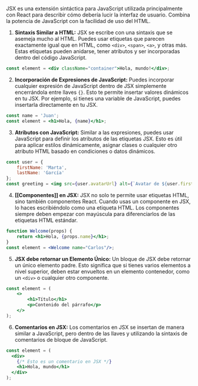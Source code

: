 JSX es una extensión sintáctica para JavaScript utilizada principalmente con React para describir cómo debería lucir la interfaz de usuario. Combina la potencia de JavaScript con la facilidad de uso del HTML.

1. **Sintaxis Similar a HTML:** JSX se escribe con una sintaxis que se asemeja mucho al HTML. Puedes usar etiquetas que parecen exactamente igual que en HTML, como `<div>`, `<span>`, `<a>`, y otras más. Estas etiquetas pueden anidarse, tener atributos y ser incorporadas dentro del código JavaScript. 

``` jsx
const element = <div className="container">Hola, mundo!</div>;
```
   
2. **Incorporación de Expresiones de JavaScript:** Puedes incorporar cualquier expresión de JavaScript dentro de JSX simplemente encerrándola entre llaves `{}`. Esto te permite insertar valores dinámicos en tu JSX. Por ejemplo, si tienes una variable de JavaScript, puedes insertarla directamente en tu JSX.

``` jsx
const name = 'Juan'; 
const element = <h1>Hola, {name}</h1>;
```

3. **Atributos con JavaScript:** Similar a las expresiones, puedes usar JavaScript para definir los atributos de las etiquetas JSX. Esto es útil para aplicar estilos dinámicamente, asignar clases o cualquier otro atributo HTML basado en condiciones o datos dinámicos.

``` jsx
const user = { 
	firstName: 'Marta',
	lastName: 'García' 
}; 
const greeting = <img src={user.avatarUrl} alt={`Avatar de ${user.firstName}`}/>;
``` 

4.  **[[Componentes]] en JSX:** JSX no solo te permite usar etiquetas HTML, sino también componentes React. Cuando usas un componente en JSX, lo haces escribiéndolo como una etiqueta HTML. Los componentes siempre deben empezar con mayúscula para diferenciarlos de las etiquetas HTML estándar.

``` jsx
function Welcome(props) {   
	return <h1>Hola, {props.name}</h1>; 
}  
const element = <Welcome name="Carlos"/>;
``` 

5.  **JSX debe retornar un Elemento Único:** Un bloque de JSX debe retornar un único elemento padre. Esto significa que si tienes varios elementos a nivel superior, deben estar envueltos en un elemento contenedor, como un `<div>` o cualquier otro componente.

``` jsx
const element = (   
	<>
		<h1>Título</h1>
		<p>Contenido del párrafo</p>
	</>
);
```  

6. **Comentarios en JSX:** Los comentarios en JSX se insertan de manera similar a JavaScript, pero dentro de las llaves y utilizando la sintaxis de comentarios de bloque de JavaScript.

```jsx
const element = (
  <div>
    {/* Esto es un comentario en JSX */}
    <h1>Hola, mundo</h1>
  </div>
);
```